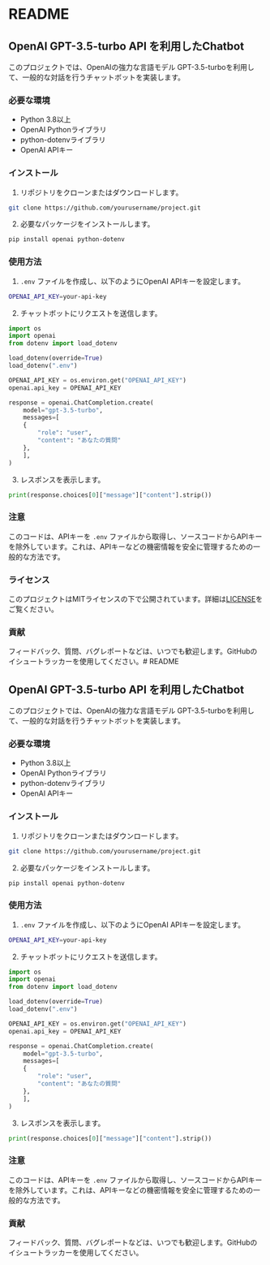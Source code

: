 # README

## OpenAI GPT-3.5-turbo API を利用したChatbot

このプロジェクトでは、OpenAIの強力な言語モデル GPT-3.5-turboを利用して、一般的な対話を行うチャットボットを実装します。

### 必要な環境

- Python 3.8以上
- OpenAI Pythonライブラリ
- python-dotenvライブラリ
- OpenAI APIキー

### インストール

1. リポジトリをクローンまたはダウンロードします。

```bash
git clone https://github.com/yourusername/project.git
```

2. 必要なパッケージをインストールします。

```bash
pip install openai python-dotenv
```

### 使用方法

1. `.env` ファイルを作成し、以下のようにOpenAI APIキーを設定します。

```bash
OPENAI_API_KEY=your-api-key
```

2. チャットボットにリクエストを送信します。

```python
import os
import openai
from dotenv import load_dotenv

load_dotenv(override=True)
load_dotenv(".env")

OPENAI_API_KEY = os.environ.get("OPENAI_API_KEY")
openai.api_key = OPENAI_API_KEY

response = openai.ChatCompletion.create(
    model="gpt-3.5-turbo",
    messages=[
    {
        "role": "user",
        "content": "あなたの質問"
    },
    ],
)
```

3. レスポンスを表示します。

```python
print(response.choices[0]["message"]["content"].strip())
```

### 注意

このコードは、APIキーを `.env` ファイルから取得し、ソースコードからAPIキーを除外しています。これは、APIキーなどの機密情報を安全に管理するための一般的な方法です。

### ライセンス

このプロジェクトはMITライセンスの下で公開されています。詳細は[LICENSE](LICENSE)をご覧ください。

### 貢献

フィードバック、質問、バグレポートなどは、いつでも歓迎します。GitHubのイシュートラッカーを使用してください。# README

## OpenAI GPT-3.5-turbo API を利用したChatbot

このプロジェクトでは、OpenAIの強力な言語モデル GPT-3.5-turboを利用して、一般的な対話を行うチャットボットを実装します。

### 必要な環境

- Python 3.8以上
- OpenAI Pythonライブラリ
- python-dotenvライブラリ
- OpenAI APIキー

### インストール

1. リポジトリをクローンまたはダウンロードします。

```bash
git clone https://github.com/yourusername/project.git
```

2. 必要なパッケージをインストールします。

```bash
pip install openai python-dotenv
```

### 使用方法

1. `.env` ファイルを作成し、以下のようにOpenAI APIキーを設定します。

```bash
OPENAI_API_KEY=your-api-key
```

2. チャットボットにリクエストを送信します。

```python
import os
import openai
from dotenv import load_dotenv

load_dotenv(override=True)
load_dotenv(".env")

OPENAI_API_KEY = os.environ.get("OPENAI_API_KEY")
openai.api_key = OPENAI_API_KEY

response = openai.ChatCompletion.create(
    model="gpt-3.5-turbo",
    messages=[
    {
        "role": "user",
        "content": "あなたの質問"
    },
    ],
)
```

3. レスポンスを表示します。

```python
print(response.choices[0]["message"]["content"].strip())
```

### 注意

このコードは、APIキーを `.env` ファイルから取得し、ソースコードからAPIキーを除外しています。これは、APIキーなどの機密情報を安全に管理するための一般的な方法です。


### 貢献

フィードバック、質問、バグレポートなどは、いつでも歓迎します。GitHubのイシュートラッカーを使用してください。

